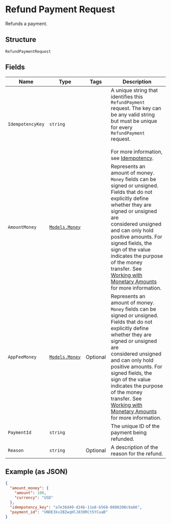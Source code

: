 
# Refund Payment Request

Refunds a payment.

## Structure

`RefundPaymentRequest`

## Fields

| Name | Type | Tags | Description |
|  --- | --- | --- | --- |
| `IdempotencyKey` | `string` |  | A unique string that identifies this `RefundPayment` request. The key can be any valid string<br>but must be unique for every `RefundPayment` request.<br><br>For more information, see [Idempotency](https://developer.squareup.com/docs/working-with-apis/idempotency). |
| `AmountMoney` | [`Models.Money`](/doc/models/money.md) |  | Represents an amount of money. `Money` fields can be signed or unsigned.<br>Fields that do not explicitly define whether they are signed or unsigned are<br>considered unsigned and can only hold positive amounts. For signed fields, the<br>sign of the value indicates the purpose of the money transfer. See<br>[Working with Monetary Amounts](https://developer.squareup.com/docs/build-basics/working-with-monetary-amounts)<br>for more information. |
| `AppFeeMoney` | [`Models.Money`](/doc/models/money.md) | Optional | Represents an amount of money. `Money` fields can be signed or unsigned.<br>Fields that do not explicitly define whether they are signed or unsigned are<br>considered unsigned and can only hold positive amounts. For signed fields, the<br>sign of the value indicates the purpose of the money transfer. See<br>[Working with Monetary Amounts](https://developer.squareup.com/docs/build-basics/working-with-monetary-amounts)<br>for more information. |
| `PaymentId` | `string` |  | The unique ID of the payment being refunded. |
| `Reason` | `string` | Optional | A description of the reason for the refund. |

## Example (as JSON)

```json
{
  "amount_money": {
    "amount": 100,
    "currency": "USD"
  },
  "idempotency_key": "a7e36d40-d24b-11e8-b568-0800200c9a66",
  "payment_id": "UNOE3kv2BZwqHlJ830RCt5YCuaB"
}
```

